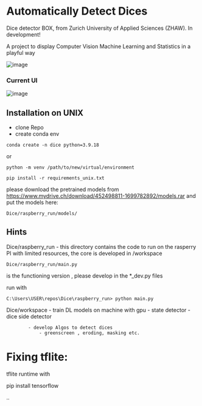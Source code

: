 # Automatically Detect Dices 

 Dice detector BOX, from Zurich University of Applied Sciences (ZHAW).
 In development!

A project to display Computer Vision Machine Learning and Statistics in a playful way 

![image](https://github.com/buehlpa/Dice/assets/64488738/46b51cfd-4974-4864-b354-d0685827d79d)


### Current UI
![image](https://github.com/buehlpa/Dice/assets/64488738/d801b7f3-2cf3-420e-bab1-dad99851a578)

## Installation on UNIX

- clone Repo
- create conda env 

```
conda create -n dice python=3.9.18
```
or
```
python -m venv /path/to/new/virtual/environment
```

```
pip install -r requirements_unix.txt
```


please download the pretrained models from https://www.mydrive.ch/download/452498811-1699782892/models.rar and put the models here:
```
Dice/raspberry_run/models/
```


## Hints
Dice/raspberry_run  - this directory contains the code to run on the rasperry PI with limited resources, the core is developed in /workspace 

```
Dice/raspberry_run/main.py 
```           
is the functioning version , please develop in the *_dev.py files

run with 
```
C:\Users\USER\repos\Dice\raspberry_run> python main.py
```     



Dice/workspace  - train DL models  on machine with gpu 
                - state detector
                - dice side detector 

            - develop Algos to detect dices 
                - greenscreen , eroding, masking etc. 
                
                
                
                
# Fixing tflite:

tflite runtime with

pip install tensorflow

..
